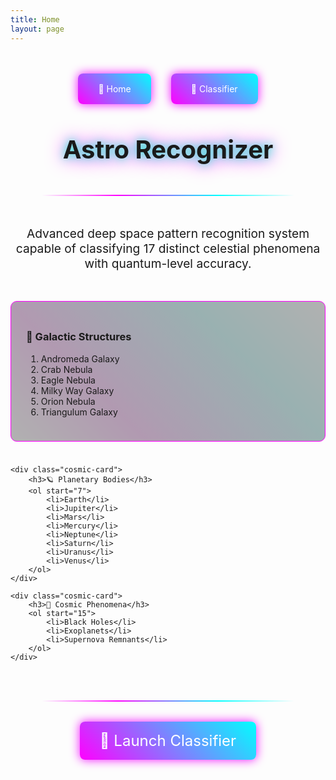 ```yaml
---
title: Home
layout: page
---
```


<style>
    .cosmic-nav {
        display: flex;
        gap: 2rem;
        justify-content: center;
        margin: 3rem 0;
    }

    .cosmic-link {
        padding: 1rem 2rem;
        background: linear-gradient(45deg, #ff00ff, #00ffff);
        border-radius: 8px;
        color: white!important;
        text-decoration: none;
        transition: all 0.3s ease;
        box-shadow: 0 0 15px #ff00ff;
        animation: neonPulse 2s infinite alternate;
    }

    @keyframes neonPulse {
        0% { box-shadow: 0 0 15px #ff00ff; }
        100% { box-shadow: 0 0 30px #00ffff; }
    }

    .cosmic-link:hover {
        transform: scale(1.05);
        box-shadow: 0 0 40px #00ffff;
    }

    .elements-grid {
        display: grid;
        grid-template-columns: repeat(auto-fit, minmax(250px, 1fr));
        gap: 1.5rem;
        margin: 3rem auto;
        max-width: 1200px;
    }

    .cosmic-card {
        padding: 1.5rem;
        background: rgba(0, 0, 0, 0.3);
        border: 1px solid #ff00ff;
        border-radius: 10px;
        transition: all 0.3s ease;
        position: relative;
        overflow: hidden;
    }

    .cosmic-card::before {
        content: '';
        position: absolute;
        inset: 0;
        background: linear-gradient(45deg, 
            transparent 0%, 
            #ff00ff22 30%, 
            #00ffff22 70%, 
            transparent 100%);
        z-index: -1;
    }

    .cosmic-card:hover {
        transform: translateY(-5px);
        box-shadow: 0 0 30px #ff00ff55;
    }

    .galaxy-header {
        font-size: 2.5rem;
        text-align: center;
        margin: 2rem 0;
        text-shadow: 0 0 15px #00ffcc, 0 0 30px #ff00ff;
        animation: glowPulse 2s infinite alternate;
    }

    @keyframes glowPulse {
        0% { text-shadow: 0 0 15px #00ffcc, 0 0 30px #ff00ff; }
        100% { text-shadow: 0 0 25px #00ffff, 0 0 40px #ff00ff; }
    }

    .quantum-divider {
        height: 2px;
        background: linear-gradient(90deg, 
            transparent 0%, 
            #ff00ff 30%, 
            #00ffff 70%, 
            transparent 100%);
        margin: 3rem auto;
        width: 80%;
        max-width: 800px;
    }
</style>

<div class="cosmic-nav">
    <a href="{{ site.baseurl }}/" class="cosmic-link">🌌 Home</a>
    <a href="{{ site.baseurl }}/astro_recognizer" class="cosmic-link">🔭 Classifier</a>
</div>

<h1 class="galaxy-header">Astro Recognizer</h1>

<div class="quantum-divider"></div>

<p style="text-align: center; font-size: 1.2rem; max-width: 800px; margin: 2rem auto;">
    Advanced deep space pattern recognition system capable of classifying 17 distinct celestial phenomena with quantum-level accuracy.
</p>

<div class="elements-grid">
    <div class="cosmic-card">
        <h3>🌠 Galactic Structures</h3>
        <ol>
            <li>Andromeda Galaxy</li>
            <li>Crab Nebula</li>
            <li>Eagle Nebula</li>
            <li>Milky Way Galaxy</li>
            <li>Orion Nebula</li>
            <li>Triangulum Galaxy</li>
        </ol>
    </div>

    <div class="cosmic-card">
        <h3>🪐 Planetary Bodies</h3>
        <ol start="7">
            <li>Earth</li>
            <li>Jupiter</li>
            <li>Mars</li>
            <li>Mercury</li>
            <li>Neptune</li>
            <li>Saturn</li>
            <li>Uranus</li>
            <li>Venus</li>
        </ol>
    </div>

    <div class="cosmic-card">
        <h3>💫 Cosmic Phenomena</h3>
        <ol start="15">
            <li>Black Holes</li>
            <li>Exoplanets</li>
            <li>Supernova Remnants</li>
        </ol>
    </div>
</div>

<div class="quantum-divider"></div>

<div style="text-align: center; margin: 3rem 0;">
    <a href="{{ site.baseurl }}/astro_recognizer" class="cosmic-link" style="font-size: 1.5rem;">
        🚀 Launch Classifier
    </a>
</div>